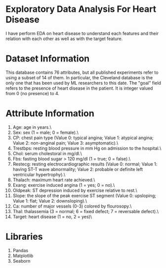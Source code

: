 # Exploratory Data Analysis For Heart Disease
I have perform EDA on heart disease to understand each features and their relation with each other as well as with the target feature.


# Dataset Information
This database contains 76 attributes, but all published experiments refer to using a subset of 14 of them. In particular, the Cleveland database is the only one that has been used by ML researchers to this date. The "goal" field refers to the presence of heart disease in the patient. It is integer valued from 0 (no presence) to 4.


# Attribute Information
1. Age: age in years.\
2. Sex: sex (1 = male; 0 = female).\
3. CP: chest pain type (Value 0: typical angina; Value 1: atypical angina; Value 2: non-anginal pain; Value 3: asymptomatic).\
4. Trestbps: resting blood pressure in mm Hg on admission to the hospital.\
5. Chol: serum cholestoral in mg/dl.\
6. Fbs: fasting blood sugar > 120 mg/dl (1 = true; 0 = false).\
7. Restecg: resting electrocardiographic results (Value 0: normal; Value 1: having ST-T wave abnormality; Value 2: probable or definite left ventricular hypertrophy).\
8. Thalach: maximum heart rate achieved.\
9. Exang: exercise induced angina (1 = yes; 0 = no).\
10. Oldpeak: ST depression induced by exercise relative to rest.\
11. Slope: the slope of the peak exercise ST segment (Value 0: upsloping; Value 1: flat; Value 2: downsloping).\
12. Ca: number of major vessels (0-3) colored by flourosopy.\
13. Thal: thalassemia (3 = normal; 6 = fixed defect; 7 = reversable defect).\
14. Target: heart disease (1 = no, 2 = yes)\


# Libraries
1. Pandas
2. Matplotlib
3. Seaborn